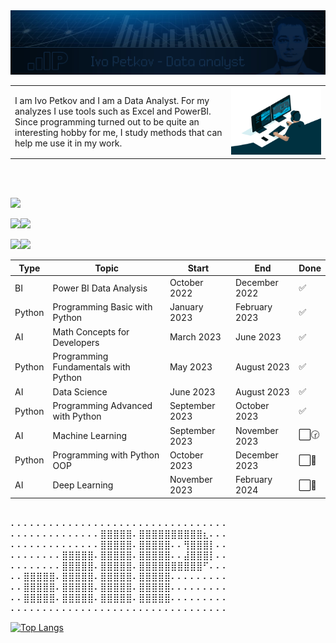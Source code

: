 <!-- <img src="follow_back.gif" alt="Follow Back"> -->
<img src="ip681.jpg" alt="Analyst">


<table style="border-collapse: collapse; border: none;">
     <tr>
        <td>
        I am Ivo Petkov and I am a Data Analyst. For my analyzes I use tools such as Excel and PowerBI. Since programming turned out to be quite an interesting hobby for me, I study methods that can help me use it in my work.
        </td>
        <td>
        <img src="analyst.gif" alt="Analyst">
        </td>
    </tr>
</table>



 <!-- [![Ivo's github activity graph](https://github-readme-activity-graph.vercel.app/graph?username=ip681&bg_color=0d1117&color=708090&line=139ae1&point=ffffff&area=true&hide_border=true)](https://github.com/ip681/) -->

 <!-- <div width="100%" align="center">
  <img  src="http://github-profile-summary-cards.vercel.app/api/cards/profile-details?username=ip681&theme=transparent"/>
</div> -->

<br></br>

![](http://github-profile-summary-cards.vercel.app/api/cards/profile-details?username=ip681&theme=default)


![](http://github-profile-summary-cards.vercel.app/api/cards/repos-per-language?username=ip681&theme=default)![](http://github-profile-summary-cards.vercel.app/api/cards/most-commit-language?username=ip681&theme=default)

![](http://github-profile-summary-cards.vercel.app/api/cards/stats?username=ip681&theme=default)![](http://github-profile-summary-cards.vercel.app/api/cards/productive-time?username=ip681&theme=default&utcOffset=8)





| Type   | Topic                                | Start          | End           | Done  |
|--------|--------------------------------------|----------------|---------------|-------|
| BI     | Power BI Data Analysis               | October 2022   | December 2022 | ✅     |
| Python | Programming Basic with Python        | January 2023   | February 2023 | ✅     |
| AI     | Math Concepts for Developers         | March 2023     | June 2023     | ✅     |
| Python | Programming Fundamentals with Python | May 2023       | August 2023   | ✅     |
| AI     | Data Science                         | June 2023      | August 2023   | ✅     |
| Python | Programming Advanced with Python     | September 2023 | October 2023  | ✅     |
| AI     | Machine Learning                     | September 2023 | November 2023 | ⬜️🕝  |
| Python | Programming with Python OOP          | October 2023   | December 2023 | ⬜️📅  |
| AI     | Deep Learning                        | November 2023  | February 2024 | ⬜️📅  |

 <br>
⠄⠄⠄⠄⠄⠄⠄⠄⠄⠄⠄⠄⠄⠄⠄⠄⠄⠄⠄⠄⠄⠄⠄⠄⠄⠄⠄⠄⠄⠄⠄⠄⠄⠄ <br>
⠄⠄⠄⠄⠄⠄⠄⠄⠄⠄⠄⠄⠄⠄⣿⣿⣿⣿⣿⠄⣿⣿⣿⣿⣿⣿⣿⣿⣿⣿⣆⠄⠄⠄ <br>
⠄⠄⠄⠄⠄⠄⠄⠄⠄⠄⠄⠄⠄⠄⣿⣿⣿⣿⣿⠄⣿⣿⣿⣿⣿⠄⠄⢻⣿⣿⣿⡇⠄⠄ <br>
⠄⠄⠄⠄⠄⠄⠄⠄⣿⣿⣿⣿⣿⠄⣿⣿⣿⣿⣿⠄⣿⣿⣿⣿⣿⠄⠄⣼⣿⣿⣿⡇⠄⠄ <br>
⠄⠄⠄⠄⠄⠄⠄⠄⣿⣿⣿⣿⣿⠄⣿⣿⣿⣿⣿⠄⣿⣿⣿⣿⣿⣿⣿⣿⣿⣿⠋⠄⠄⠄ <br>
⠄⠄⣿⣿⣿⣿⣿⠄⣿⣿⣿⣿⣿⠄⣿⣿⣿⣿⣿⠄⣿⣿⣿⣿⣿⠄⠄⠄⠄⠄⠄⠄⠄⠄ <br>
⠄⠄⣿⣿⣿⣿⣿⠄⣿⣿⣿⣿⣿⠄⣿⣿⣿⣿⣿⠄⣿⣿⣿⣿⣿⠄⠄⠄⠄⠄⠄⠄⠄⠄ <br>
⠄⠄⣿⣿⣿⣿⣿⠄⣿⣿⣿⣿⣿⠄⣿⣿⣿⣿⣿⠄⣿⣿⣿⣿⣿⠄⠄⠄⠄⠄⠄⠄⠄⠄ <br>
⠄⠄⠄⠄⠄⠄⠄⠄⠄⠄⠄⠄⠄⠄⠄⠄⠄⠄⠄⠄⠄⠄⠄⠄⠄⠄⠄⠄⠄⠄⠄⠄⠄⠄ <br>

 <!-- <br>
⠄⠄⠄⠄⠄⠄⠄⠄⠄⠄⠄⠄⠄⠄⠄⠄⠄⠄⠄⠄⠄⠄⠄⠄⠄⠄⠄⠄⠄ <br>
⠄⠄⠄⠄⠄⠄⠄⠄⠄⠄⠄⠄⣿⣿⣿⣿⠄⣿⣿⣿⣿⣿⣿⣿⣿⣆⠄⠄⠄ <br>
⠄⠄⠄⠄⠄⠄⠄⠄⠄⠄⠄⠄⣿⣿⣿⣿⠄⣿⣿⣿⣿⠄⠄⢻⣿⣿⡇⠄⠄ <br>
⠄⠄⠄⠄⠄⠄⠄⣿⣿⣿⣿⠄⣿⣿⣿⣿⠄⣿⣿⣿⣿⠄⠄⣼⣿⣿⡇⠄⠄ <br>
⠄⠄⠄⠄⠄⠄⠄⣿⣿⣿⣿⠄⣿⣿⣿⣿⠄⣿⣿⣿⣿⣿⣿⣿⣿⠋⠄⠄⠄ <br>
⠄⠄⣿⣿⣿⣿⠄⣿⣿⣿⣿⠄⣿⣿⣿⣿⠄⣿⣿⣿⣿⠄⠄⠄⠄⠄⠄⠄⠄ <br>
⠄⠄⣿⣿⣿⣿⠄⣿⣿⣿⣿⠄⣿⣿⣿⣿⠄⣿⣿⣿⣿⠄⠄⠄⠄⠄⠄⠄⠄ <br>
⠄⠄⣿⣿⣿⣿⠄⣿⣿⣿⣿⠄⣿⣿⣿⣿⠄⣿⣿⣿⣿⠄⠄⠄⠄⠄⠄⠄⠄ <br>
⠄⠄⠄⠄⠄⠄⠄⠄⠄⠄⠄⠄⠄⠄⠄⠄⠄⠄⠄⠄⠄⠄⠄⠄⠄⠄⠄⠄⠄ <br> -->





<!-- ![Anurag's GitHub stats](https://github-readme-stats.vercel.app/api?username=ip681&show_icons=true&theme=transparent) -->

[![Top Langs](https://github-readme-stats.vercel.app/api/top-langs/?username=ip681&hide_progress=true&layout=compact)](https://github.com/anuraghazra/github-readme-stats)





<!--
**ip681/ip681** is a ✨ _special_ ✨ repository because its `README.md` (this file) appears on your GitHub profile.

Here are some ideas to get you started:

- 🔭 I’m currently working on ...
- 🌱 I’m currently learning ...
- 👯 I’m looking to collaborate on ...
- 🤔 I’m looking for help with ...
- 💬 Ask me about ...
- 📫 How to reach me: ...
- 😄 Pronouns: ...
- ⚡ Fun fact: ...
-->

